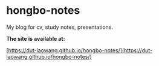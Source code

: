 # hongbo-notes
My blog for cv, study notes, presentations.

**The site is available at:**

[https://dut-laowang.github.io/hongbo-notes/](https://dut-laowang.github.io/hongbo-notes/)
